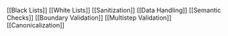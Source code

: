 [[Black Lists]]
[[White Lists]]
[[Sanitization]]
[[Data Handling]]
[[Semantic Checks]]
[[Boundary Validation]]
[[Multistep Validation]]
[[Canonicalization]]
